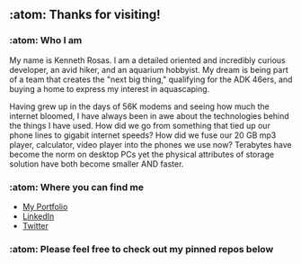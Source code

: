 ## :atom:	Thanks for visiting! 

### :atom: Who I am 

My name is Kenneth Rosas. I am a detailed oriented and incredibly curious developer, an avid hiker, and an aquarium hobbyist. My dream is being part of a team that creates the "next big thing," qualifying for the ADK 46ers, and buying a home to express my interest in aquascaping. 

Having grew up in the days of 56K modems and seeing how much the internet bloomed, I have always been in awe about the technologies behind the things I have used. How did we go from something that tied up our phone lines to gigabit internet speeds? How did we fuse our 20 GB mp3 player, calculator, video player into the phones we use now? Terabytes have become the norm on desktop PCs yet the physical attributes of storage solution have both become smaller AND faster. 

### :atom: Where you can find me
- [My Portfolio](https://www.KRosas.com)
- [LinkedIn](https://www.LinkedIn.com/in/KennethRosas)
- [Twitter](https://www.Twitter.com/KCR_Tech)

### :atom: Please feel free to check out my pinned repos below 


